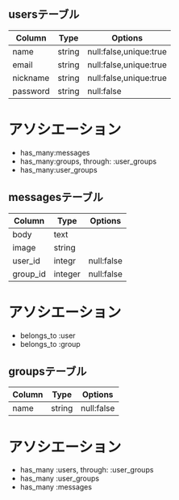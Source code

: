 ## usersテーブル

|Column|Type|Options|
|------|----|-------|
|name|string|null:false,unique:true|
|email|string|null:false,unique:true|
|nickname|string|null:false,unique:true|
|password|string|null:false|
# アソシエーション
- has_many:messages
- has_many:groups, through: :user_groups
- has_many:user_groups


## messagesテーブル

|Column|Type|Options|
|------|----|-------|
|body|text||
|image|string||
|user_id|integr|null:false|
|group_id|integer|null:false|
# アソシエーション
- belongs_to :user
- belongs_to :group


## groupsテーブル

|Column|Type|Options|
|------|----|-------| 
|name|string|null:false|
# アソシエーション
- has_many :users, through: :user_groups
- has_many :user_groups
- has_many :messages

